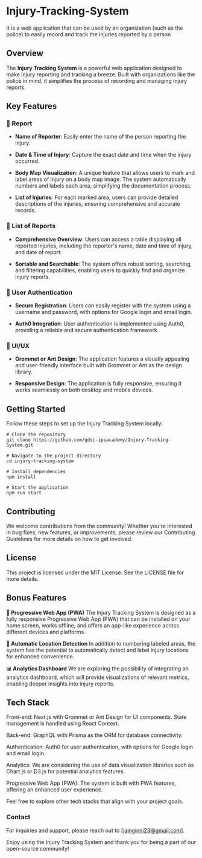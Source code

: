 # Injury-Tracking-System
It is a web application that can be used by an organization (such as the police) to easily record and track the injuries reported by a person


## Overview

The **Injury Tracking System** is a powerful web application designed to make injury reporting and tracking a breeze. Built with organizations like the police in mind, it simplifies the process of recording and managing injury reports.

## Key Features

### 📝 Report

- **Name of Reporter**: Easily enter the name of the person reporting the injury.

- **Date & Time of Injury**: Capture the exact date and time when the injury occurred.

- **Body Map Visualization**: A unique feature that allows users to mark and label areas of injury on a body map image. The system automatically numbers and labels each area, simplifying the documentation process.

- **List of Injuries**: For each marked area, users can provide detailed descriptions of the injuries, ensuring comprehensive and accurate records.

### 📄 List of Reports

- **Comprehensive Overview**: Users can access a table displaying all reported injuries, including the reporter's name, date and time of injury, and date of report.

- **Sortable and Searchable**: The system offers robust sorting, searching, and filtering capabilities, enabling users to quickly find and organize injury reports.

### 🔐 User Authentication

- **Secure Registration**: Users can easily register with the system using a username and password, with options for Google login and email login.

- **Auth0 Integration**: User authentication is implemented using Auth0, providing a reliable and secure authentication framework.

### 🎨 UI/UX

- **Grommet or Ant Design**: The application features a visually appealing and user-friendly interface built with Grommet or Ant as the design library.

- **Responsive Design**: The application is fully responsive, ensuring it works seamlessly on both desktop and mobile devices.

## Getting Started

Follow these steps to set up the Injury Tracking System locally:

```shell
# Clone the repository
git clone https://github.com/gdsc-ipsacademy/Injury-Tracking-System.git

# Navigate to the project directory
cd injury-tracking-system

# Install dependencies
npm install

# Start the application
npm run start
```


## Contributing

We welcome contributions from the community! Whether you're interested in bug fixes, new features, or improvements, please review our Contributing Guidelines for more details on how to get involved.

## License
This project is licensed under the MIT License. See the LICENSE file for more details.

## Bonus Features 
**📱 Progressive Web App (PWA)**
The Injury Tracking System is designed as a fully responsive Progressive Web App (PWA) that can be installed on your home screen, works offline, and offers an app-like experience across different devices and platforms.

**🎯 Automatic Location Detection**
In addition to numbering labeled areas, the system has the potential to automatically detect and label injury locations for enhanced convenience.

**📊 Analytics Dashboard**
We are exploring the possibility of integrating an analytics dashboard, which will provide visualizations of relevant metrics, enabling deeper insights into injury reports.

## Tech Stack
Front-end: Next.js with Grommet or Ant Design for UI components. State management is handled using React Context.

Back-end: GraphQL with Prisma as the ORM for database connectivity.

Authentication: Auth0 for user authentication, with options for Google login and email login.

Analytics: We are considering the use of data visualization libraries such as Chart.js or D3.js for potential analytics features.

Progressive Web App (PWA): The system is built with PWA features, offering an enhanced user experience.

Feel free to explore other tech stacks that align with your project goals.

### Contact

For inquiries and support, please reach out to [jainginni23@gmail.com].

Enjoy using the Injury Tracking System and thank you for being a part of our open-source community!
